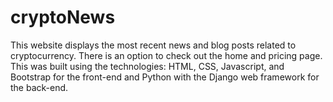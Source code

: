 # cryptoNews

This website displays the most recent news and blog posts related to cryptocurrency. There is an option to check out the home and pricing page. 
This was built using the technologies: HTML, CSS, Javascript, and Bootstrap for the front-end and Python with the Django web framework for the back-end.

